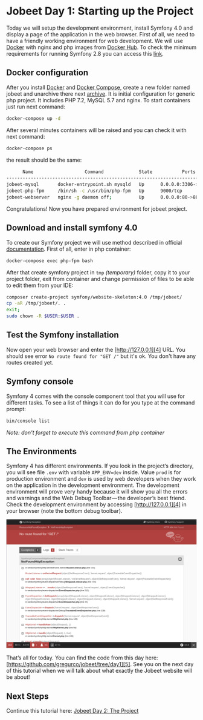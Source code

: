 # Jobeet Day 1: Starting up the Project

Today we will setup the development environment, install Symfony 4.0 and display a page of the application in the web browser. First of all, we need to have a friendly working environment for web development. We will use [Docker][1] with nginx and php images from [Docker Hub][2]. To check the minimum requirements for running Symfony 2.8 you can access this [link][3].

[1]: https://www.docker.com/
[2]: https://hub.docker.com/
[3]: https://symfony.com/doc/4.0/reference/requirements.html

## Docker configuration
After you install [Docker][1] and [Docker Compose][2], create a new folder named jobeet and unarchive there next [archive](/files/archives/jobeet.zip).
It is initial configuration for generic php project. It includes PHP 7.2, MySQL 5.7 and nginx. To start containers just run next command:
```bash
docker-compose up -d
```
After several minutes containers will be raised and you can check it with next command:
```bash
docker-compose ps
```
the result should be the same:
```bash
      Name                   Command             State           Ports          
-------------------------------------------------------------------------------
jobeet-mysql       docker-entrypoint.sh mysqld   Up      0.0.0.0:3306->3306/tcp 
jobeet-php-fpm     /bin/sh -c /usr/bin/php-fpm   Up      9000/tcp               
jobeet-webserver   nginx -g daemon off;          Up      0.0.0.0:80->80/tcp
```

Congratulations! Now you have prepared environment for jobeet project.

## Download and install symfony 4.0
To create our Symfony project we will use method described in official [documentation][3].
First of all, enter in php container:
```bash
docker-compose exec php-fpm bash
```

After that create symfony project in `tmp` _(temporary)_ folder, copy it to your project folder, exit from container and change permission of files to be able to edit them from your IDE:
```bash
composer create-project symfony/website-skeleton:4.0 /tmp/jobeet/
cp -aR /tmp/jobeet/. .
exit;
sudo chown -R $USER:$USER .
```

## Test the Symfony installation

Now open your web browser and enter the [http://127.0.0.1][4] URL. You should see error `No route found for "GET /"` but it's ok. You don't have any routes created yet.

## Symfony console

Symfony 4 comes with the console component tool that you will use for different tasks. To see a list of things it can do for you type at the command prompt:

```bash
bin/console list
```
_Note: don't forget to execute this command from php container_

## The Environments

Symfony 4 has different environments. If you look in the project’s directory, you will see file `.env` with variable `APP_ENV=dev` inside.
Value `prod` is for production environment and `dev` is used by web developers when they work on the application in the development environment. The development environment will prove very handy because it will show you all the errors and warnings and the Web Debug Toolbar — the developer’s best friend. Check the development environment by accessing [http://127.0.0.1][4] in your browser (note the bottom debug toolbar).

![Debug toolbar](/files/images/screenshot_1.png)

That’s all for today. You can find the code from this day here: [https://github.com/gregurco/jobeet/tree/day1][5]. See you on the next day of this tutorial when we will talk about what exactly the Jobeet website will be about!

## Next Steps

Continue this tutorial here: [Jobeet Day 2: The Project](/days/day-2.md)

[1]: https://docs.docker.com/install/linux/docker-ce/ubuntu/
[2]: https://docs.docker.com/compose/install/
[3]: https://symfony.com/doc/4.0/setup.html
[4]: http://127.0.0.1
[5]: https://github.com/gregurco/jobeet/tree/day1
